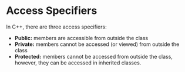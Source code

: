 # Access Specifiers

In C++, there are three access specifiers:
- **Public:** members are accessible from outside the class
- **Private:** members cannot be accessed (or viewed) from outside the class
- **Protected:** members cannot be accessed from outside the class, however, they can be accessed in inherited classes.
